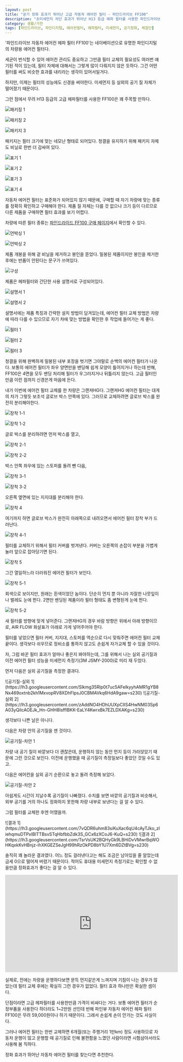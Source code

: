 ```yaml
---
layout: post
title: "공기 정화 효과가 뛰어난 고급 자동차 에어컨 필터 - 파인드라이브 FF100"
description: "초미세먼지 차단 효과가 뛰어난 H13 등급 헤파 필터를 사용한 파인드라이브의 고급 자동차 에어컨 필터 HEPA 13을 사용해 보았다."
category: 생활/가전
tags: [파인드라이브, 파인디지털, 에어컨필터, 헤파필터, 미세먼지, 공기정화, 체험단]
---
```


'파인드라이브 자동차 에어컨 헤파 필터 FF100'는
네이베이션으로 유명한 파인디지털의 차량용 에어컨 필터다.

세균이 번식할 수 있어 에어컨 관리도 중요하고
그만큼 필터 교체의 필요성도 여러번 얘기된 적이 있는데,
필터 자체에 대해서는 그렇게 많이 다뤄지지 않은 듯하다.
그건 어떤 필터를 써도 비슷한 효과를 내리라는 생각이 있어서일거다.

하지만, 이제는 필터의 성능에도 신경을 써야한다.
미세먼지 등 실외의 공기 질 자체가 떨어졌기 때문이다.

그런 점에서 무려 H13 등급의 고급 헤파필터를 사용한 FF100은 꽤 주목할 만하다.

![패키징 1](https://lh3.googleusercontent.com/mEXtVJ4dXsL7zi2mWH5e3RXgpBWAfJexL4lam1xAnu3dsB0eeMbwiL0AZ5OA76QN5IvQ2IdXsKHocA=s480)

![패키징 2](https://lh3.googleusercontent.com/qRhDVCaA8M3TwiztZK1fGSQo1x2iVH5CWSz7bm_S8CwyW3EvVB8eWYDZM-9gTVp4ATSmdI16rBbC_w=s480)

![패키지 3](https://lh3.googleusercontent.com/5-_s-gbelTn4HhW30uJsXEPksh1osdp4RPFQEuiUbL_ahjxZefgo5IW8VBeQrhzkFP5rRuurzKc0HQ=s480)

패키지는 필터 크기에 맞는 네모난 형태로 되어있다.
청결을 유지하기 위해 패키지 자체도 비닐로 한번 더 감싸여 있다.

![표기 1](https://lh3.googleusercontent.com/2mCfEuIEl3CeEvEXp2MZAUTpwHdhKU1RQwnYTdjPTQI91Ul6aoLIqpoBs5MO8_4KakTK-D4p9pc6VQ=s480)

![표기 2](https://lh3.googleusercontent.com/IUXD2jOkWJIXeMDgIkrbh8bbsqHjsV2SE2yp-PVX6lV777JChHQbBQMhDxBwNCKaUTQcFnEij_yoKA=s480)

![표기 3](https://lh3.googleusercontent.com/fcb2aCdxXNgrwHOHqR1YjapRQm4aK8Lhiu-TE1ptINUQy2oJ9JueivKQbYDXFSUOdbvmQCo00bG-Lg=s480)

![표기 4](https://lh3.googleusercontent.com/nPxJwDYlHFjm1eOggtBtSbaI1EfWk0RJjt0zGmNYvjCX9X282sXc42BZS4n3Z9rN2soFUu_PxrYyNA=s480)

자동차 에어컨 필터는 표준화가 되어있지 않기 때문에,
구매할 때 자기 차량에 맞는 종류를 정확히 확인하고 구매해야 한다.
제품 질 자체는 다를 것 없으나 크기 등이 다르므로 다른 제품을 구매하면 필터 효과를 보기 어렵다.

차량에 따른 필터 종류는 [파인드라이드 FF100 구매 페이지](http://www.fine-drive.com/display/goods.do?method=goods&goods_code=101692)에서 확인할 수 있다.

![언박싱 1](https://lh3.googleusercontent.com/KtDtqCOudfvJIe6jsCNzGAbLEZhlKzlgmH7Tq_uRSg64QWtvDb2TUkpYUFmXPmwOmMJKmk9Sbe2rlQ=s480)

![언박싱 2](https://lh3.googleusercontent.com/UhdU3fKxP4vaji5_T6G8sIA9OKuNdUICF3ihXe3F-H2qOx1b2jifOT_KcGoq-ef63rMvkOhHH3SCpw=s480)

제품 개봉을 위해 겉 비닐을 제거하고 봉인을 뜯었다.
밀봉된 제품이지만 봉인을 제거한 후에는 반품이 안된다는 문구가 쓰여있다.

![구성](https://lh3.googleusercontent.com/8SWq0iaomvau3hzETvWz16n7vf8_oVGjJa0MJOFAH_A-nL46y15Gy7YJFbugN-qf3ls36QyqSIYpbQ=s480)

제품은 헤파필터와 간단한 사용 설명서로 구성되어있다.

![설명서 1](https://lh3.googleusercontent.com/R9DKRGmLlkiULhZWKzX0mmXa5B6Qsr53Y_G1KhfZzDA6uZVCiuErFN5OOX8zqTrp2s8na1ZumL_Oyw=s480)

![설명서 2](https://lh3.googleusercontent.com/cCj8XARZzm-mAgUCEnr_WGise2W2XhcepfNpQ_kEznw37iyXIr_O4_C_mMBA-U8FzMrqd1gf7uydJg=s480)

설명서에는 제품 특징과 간략한 설치 방법이 담겨있는데,
에어컨 필터 교체 방법은 차량에 따라 다를 수 있으므로
자기 차에 맞는 방법을 확인한 후 작업에 들어가는 게 좋다.

![필터 1](https://lh3.googleusercontent.com/pbB_kkxnVbprnUZOSC0-009a7eQeTTZUphwt4sq4hG9qW0QvZqGTE9NQmr6dch-ZVU1t1ceX8Nn6dA=s480)

![필터 2](https://lh3.googleusercontent.com/q65PFSz-_CeAIYHRzuY-PMP7QIVk_uUrKM_sVUzOo9CMCXVba9EVluJHICmJ1wCvA75NBYvotsTgNA=s480)

![필터 3](https://lh3.googleusercontent.com/9sFln7tMxTBilzndVEKZz2ohnzuGCmTW2gCRcJOlWe2E48lwqpZ7RFaxIVUO13qPF8XaaXeIJBFTmQ=s480)

청결을 위해 완벽하게 밀봉된 내부 포장을 벗기면
그야말로 순백의 에어컨 필터가 나온다.
보통의 에어컨 필터가 좌우 양면만을 밴딩해 쉽게 모양이 틀어지거나 하는데 반해,
FF100은 4면을 모두 밴딩 처리해 필터가 우그러지거나 뒤틀리지 않는다.
고급 필터인만큼 이런 점까지 신경쓴게 마음에 든다.

내가 이번에 에어컨 필터 교체를 한 차량은 그랜져HG다.
그랜져HG 에어컨 필터는 대게의 차가 그렇듯 보조석 글로브 박스 안쪽에 있다.
그러므로 교체하려면 글로브 박스를 완전히 분리해야한다.

![장착 1-1](https://lh3.googleusercontent.com/Z5shoj_2LYMrKCbwIC5mTNIyagqI6IYYrdw3dpS-9Kbfj9I6syR69XHdCBiKi7Utr5nTtiQ8ZYTomQ=s480)

![장착 1-2](https://lh3.googleusercontent.com/DpBvGEyFGzmOS32PFkxvZ23Rp-lom80MoKMBOY2xMfXrn87izZprxLfsPzZuWK2hJqrNgMZos6CrvQ=s480)

글로 박스를 분리하려면 먼저 박스를 열고,

![장착 2-1](https://lh3.googleusercontent.com/9YzrnMu0QMaBO12tZA7CAfqdP1ilVoT0hG6hz6RAUivCNcRGBsRf3r9SY-VZh8sFIK5f_6kOoHmo-g=s480)

![장착 2-2](https://lh3.googleusercontent.com/8zvC560Jx3UHX3rLWP3n83TJNYLrPNf4ZHDqBsF5Q6MG-7RhSVKvRasflMvO-HYlHYG2-_S37KnMhw=s480)

박스 안쪽 좌우에 있는 스토퍼를 돌려 뺀 다음,

![장착 3-1](https://lh3.googleusercontent.com/qK5JG7QafFHpQPs6SJ6eNcF7zOgmyC-cXiDbxKDuXpIE46WDebyIrD7nqUbFz9AcN7RBpfbGVUxQKw=s480)

![장착 3-2](https://lh3.googleusercontent.com/5TVVDDCkkDHqntxNOS2UjFxjZvEYPBmLQo9lgJzljMwX8Dr04B4KIubWCjbIzqesnphj8SbTMb0jBA=s480)

오른쪽 옆면에 있는 지지대를 분리해야 한다.

![장착 4](https://lh3.googleusercontent.com/PC_HIX-SfU6xDAUgbYnrRMBc71mWsRt4RL4WJLLdvqGH5ovoSCcUryOplo1ecbJHth4Ze6Lw8rIAYw=s480)

여기까지 하면 글로브 박스가 완전히 아래쪽으로 내려오면서 에어컨 필터 장착 부가 드러난다.

![장착 4-1](https://lh3.googleusercontent.com/FePiuQ_MsbaSz1KCxHytUXDziSkdT0_NnfNrw6cvS0KyWXm-PmvfJEvR9juiZl2E3aQRhIzrmMsmyQ=s480)

필터를 교체하기 위해서 필터 커버를 벗겨낸다.
커버는 오른쪽의 손잡이 부분을 가볍게 눌러 앞으로 잡아당기면 된다.

![장착 5](https://lh3.googleusercontent.com/9srfzt1S6oVLs_lgJX8-8yKV1xkd1zvM_npHgHrTleXqKqFpb4xalbdLtI05HicDDOLRdyHCzzZ7nA=s480)

그간 열일하느라 더러워진 에어컨 필터가 보인다.

![장착 5-1](https://lh3.googleusercontent.com/HTMF4OcIpEsyXPO3fSaEVYbCfPNK3oagb6hpQ4uvRJ1vb-I7l8B0qah-Kx_8XjX3tdEbFiW0S8_HUA=s480)

회색으로 보이지만, 원래는 흰색이었던 놈이다.
단순히 먼지 뿐 아니라 자잘한 나뭇잎이나 벌레도 눈에 띈다.
2면만 밴딩된 제품이라 필터 형태도 좀 변형된게 눈에 띈다.

![장착 5-2](https://lh3.googleusercontent.com/Ihj4z-RBnq0SgyeSUQtIhDZVGBvTBcE5Za7GPe13XIsim2cLwD4Tdf0bk-vynnLTcUX1kUtZAjGubA=s480)

새 필터를 방향에 맞게 넣어준다.
그랜져HG의 경우 바람 방향은 위에서 아래 방향이므로,
AIR FLOW 화살표가 아래로 가게 넣어주어야 한다.

필터를 넣었으면 필터 커버, 지지대, 스토퍼를 역순으로 다시 맞춰주면 에어컨 필터 교체 끝이다.
생각보다 쉬우므로 정비소를 통하지 않고도 손쉽게 자가교체 할 수 있을 것이다.

자, 그럼 바꾼 필터 효과가 얼마나 좋은지 봐야하는데,
그를 위해서 나는 실외 공기질과 이전 에어컨 필터 성능을
미세먼지 측정기(3M JSMY-2000)로 미리 재 두었다.

먼저 다음은 실외 공기질을 측정한 결과다.

<p class="center" markdown="1">
![공기질-실외 1](https://lh3.googleusercontent.com/Slkmg35Rlp0t7uc5AFelkyyhAMR1gYB8Nx469oxtnb2kh1MxvopRV8XDhFlpsJ0CBMAVkq6HdA9gaw=s230)
![공기질-실외 2](https://lh3.googleusercontent.com/zAddNO4HDhUUXpCIIS4HwNM03Sp6A03yQilcAOEJk_Hn-GHH8IsfflBKK-EaLY4KwrxBk7EZLDXAKg=s230)
</p>

생각보다 나쁜 날은 아니다.

다음은 차량 안의 공기질을 잰 것이다.

![공기질-차안 1](https://lh3.googleusercontent.com/vPcgpXPMCMxLbf841bis24-CTJgcRmMzNZHCGCbbhQILIyDy47ZiwzKlv9rsOGW3AeRixiURFNAqDw=s480)

차량 내 공기 질이 바깥보다 더 괜찮은데,
운행하지 않는 동안 먼지 등이 가라앉았기 때문에 그런 것으로 보인다.
이전에 운행했을 때 공기질이 측정일보다 좋았던 것일 수도 있고.

다음은 에어컨을 실외 공기 순환으로 놓고 돌려 측정해 보았다.

![공기질-차안 2](https://lh3.googleusercontent.com/MGQLqSB3LLiF2aM6k1d0A8hvyWS7vs5CFNfl_jJ67PQdfezTXANDWdng1UyHYKritvLN-5lpEtOoJA=s480)

아쉽게도 시간이 지날수록 공기질이 나빠졌다.
수치를 보면 바깥의 공기질과 비슷해서,
외부 공기를 거의 하나도 정화하지 못한채 차량 내부로 보낸다는 걸 알 수 있다.

그럼 필터를 교체한 후엔 어땠을까.

<p class="center" markdown="1">
![결과 1](https://lh3.googleusercontent.com/7vQDR6uhm83siKuXac6qU4cAyTJko_zliehqmuDTPxIBlTTBsvSTqHbfbbZdk3S_GCx6zXCoJ6-KuQ=s230)
![결과 2](https://lh3.googleusercontent.com/TsrVsUK2BQHyGk9LBHiDvVMwrBqWOHKqxkKvHBnjz-ihXKGEZSeJgH99hRzOkPD8bY1U7Xm6DZtBVg=s230)
</p>

솔직히 꽤 놀라운 결과였다.
어느 정도 걸러낸다고는 해도 조금은 남아있을 줄 알았는데 금세 0으로 떨어져 버렸기 때문이다.
적어도 휴대용 미세먼지 측정기로는 확인할 수 없을만큼 정화효과가 좋다는 걸 알 수 있다.

<center><iframe width="560" height="315" src="https://www.youtube.com/embed/2MrsA91Cbcg" frameborder="0" allow="accelerometer; autoplay; encrypted-media; gyroscope; picture-in-picture" allowfullscreen></iframe></center>

실제로, 전에는 차량을 운행하다보면 문득 먼지같은게 느껴지며 기침이 나는 경우가 많았는데
필터 교체 후에는 확실히 그런 경우가 없었다.
필터 효과 하나만은 확실한 셈이다.

단점이라면 고급 헤파필터를 사용한만큼 가격이 비싸다는 거다.
보통 에어컨 필터가 순정부품을 사용한다 하더라도 1~2만원 선인데 반해
파인뷰 자동차 에어컨 헤파 필터 FF100은 무려 59,000원이나 하기 때문이다.
그래서 손쉽게 손이 안가는 것도 사실이다.

그러나 에어컨 필터는 한번 교체하면 6개월(또는 주행거리 1만km) 정도 사용하므로
자동차 운행이 많고
운행할 때 공기질로 인해 불편함을 느꼈던 사람이라면
시험삼아서라도 사용해 봄 직하다.

정화 효과가 뛰어난 자동차 에어컨 필터를 찾는다면 추천한다.
